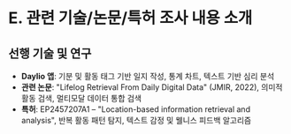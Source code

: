 # E. 관련 기술/논문/특허 조사 내용 소개

## 선행 기술 및 연구
- **Daylio 앱**: 기분 및 활동 태그 기반 일지 작성, 통계 차트, 텍스트 기반 심리 분석
- **관련 논문**: "Lifelog Retrieval From Daily Digital Data" (JMIR, 2022), 의미적 활동 검색, 멀티모달 데이터 통합 검색
- **특허**: EP2457207A1 – "Location-based information retrieval and analysis", 반복 활동 패턴 탐지, 텍스트 감정 및 웰니스 피드백 알고리즘 